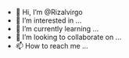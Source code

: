 - 👋 Hi, I’m @Rizalvirgo
- 👀 I’m interested in ...
- 🌱 I’m currently learning ...
- 💞️ I’m looking to collaborate on ...
- 📫 How to reach me ...

<!---
Rizalvirgo/Rizalvirgo is a ✨ special ✨ repository because its `README.md` (this file) appears on your GitHub profile.
You can click the Preview link to take a look at your changes.
--->
